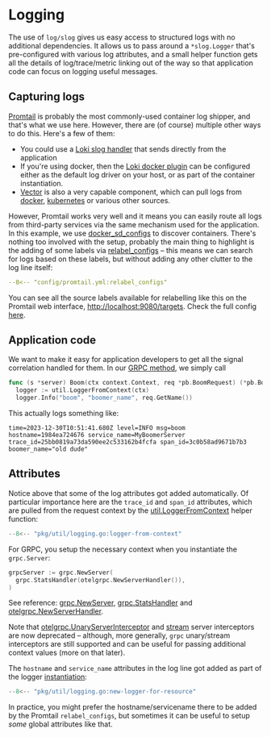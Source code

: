 # Logging

The use of `log/slog` gives us easy access to structured logs with no additional dependencies. It allows us to pass around a `*slog.Logger`
that's pre-configured with various log attributes, and a small helper function gets all the details of log/trace/metric linking out of the
way so that application code can focus on logging useful messages.

## Capturing logs

[Promtail](https://grafana.com/docs/loki/latest/send-data/promtail/) is probably the most commonly-used container log shipper,
and that's what we use here.  However, there are (of course) multiple other ways to do this.  Here's a few of them:

- You could use a [Loki slog handler](https://github.com/samber/slog-loki) that sends directly from the application
- If you're using docker, then the [Loki docker plugin](https://grafana.com/docs/loki/latest/send-data/docker-driver/configuration/) can be
  configured either as the default log driver on your host, or as part of the container instantiation.
- [Vector](https://vector.dev/) is also a very capable component, which can pull logs from
  [docker](https://vector.dev/docs/reference/configuration/sources/docker_logs/),
  [kubernetes](https://vector.dev/docs/reference/configuration/sources/kubernetes_logs/) or various other sources.

However, Promtail works very well and it means you can easily route all logs from third-party services via the same mechanism used for the
application. In this example, we use
[docker_sd_configs](https://grafana.com/docs/loki/latest/send-data/promtail/configuration/#docker_sd_config) to discover containers. There's
nothing too involved with the setup, probably the main thing to highlight is the adding of some labels via
[relabel_configs](https://grafana.com/docs/loki/latest/send-data/promtail/configuration/#relabel_configs) – this means we can search for logs
based on these labels, but without adding any other clutter to the log line itself:

```yaml
--8<-- "config/promtail.yml:relabel_configs"
```

You can see all the source labels available for relabelling like this on the Promtail web interface, <http://localhost:9080/targets>.
Check the full config [here](https://github.com/boyvinall/observability-demo/blob/main/docker/promtail.yml).

## Application code

We want to make it easy for application developers to get all the signal correlation handled for them.  In our
[GRPC method](https://pkg.go.dev/github.com/boyvinall/observability-demo/pkg/boomerserver#Server.Boom), we simply call

```go
func (s *server) Boom(ctx context.Context, req *pb.BoomRequest) (*pb.BoomResponse, error) {
  logger := util.LoggerFromContext(ctx)
  logger.Info("boom", "boomer_name", req.GetName())
```

This actually logs something like:

``` { .plaintext .wrap }
time=2023-12-30T10:51:41.680Z level=INFO msg=boom hostname=1984ea724676 service_name=MyBoomerServer trace_id=25bb0819a73da590ee2c533162b4fcfa span_id=3c0b58ad9671b7b3 boomer_name="old dude"
```

## Attributes

Notice above that some of the log attributes got added automatically. Of particular importance here are the `trace_id` and `span_id`
attributes, which are pulled from the request context by the
[util.LoggerFromContext](https://pkg.go.dev/github.com/boyvinall/observability-demo/pkg/util#LoggerFromContext) helper function:

```go
--8<-- "pkg/util/logging.go:logger-from-context"
```

For GRPC, you setup the necessary context when you instantiate the `grpc.Server`:

```go
grpcServer := grpc.NewServer(
  grpc.StatsHandler(otelgrpc.NewServerHandler()),
)
```

See reference: [grpc.NewServer](https://pkg.go.dev/google.golang.org/grpc#NewServer),
[grpc.StatsHandler](https://pkg.go.dev/google.golang.org/grpc#StatsHandler) and
[otelgrpc.NewServerHandler](https://pkg.go.dev/go.opentelemetry.io/contrib/instrumentation/google.golang.org/grpc/otelgrpc#NewServerHandler).

Note that
[otelgrpc.UnaryServerInterceptor](https://pkg.go.dev/go.opentelemetry.io/contrib/instrumentation/google.golang.org/grpc/otelgrpc#UnaryServerInterceptor)
and [stream](https://pkg.go.dev/go.opentelemetry.io/contrib/instrumentation/google.golang.org/grpc/otelgrpc#StreamServerInterceptor) server
interceptors are now deprecated – although, more generally, `grpc` unary/stream interceptors are still supported and can be useful for
passing additional context values (more on that later).

The `hostname` and `service_name` attributes in the log line got added as part of the logger
[instantiation](https://pkg.go.dev/github.com/boyvinall/observability-demo/pkg/util#NewLoggerForResource):

```go
--8<-- "pkg/util/logging.go:new-logger-for-resource"
```

In practice, you might prefer the hostname/servicename there to be added by the Promtail `relabel_configs`, but sometimes it can be useful to
setup _some_ global attributes like that.
